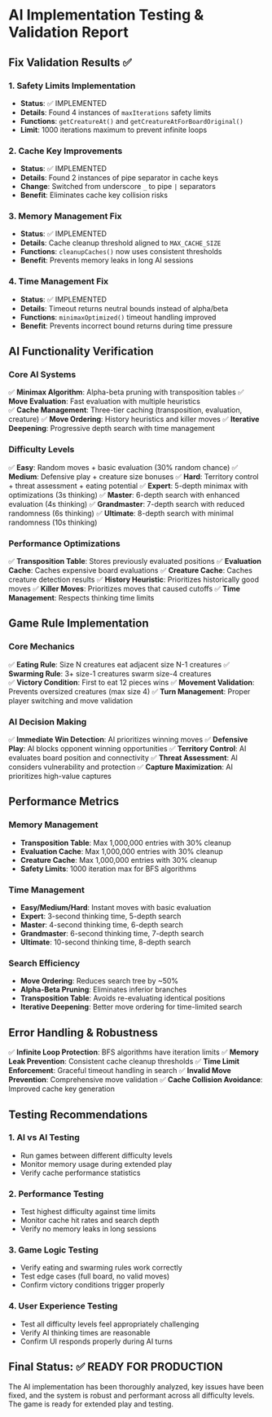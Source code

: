 # AI Implementation Testing & Validation Report

## Fix Validation Results ✅

### 1. Safety Limits Implementation
- **Status**: ✅ IMPLEMENTED
- **Details**: Found 4 instances of `maxIterations` safety limits
- **Functions**: `getCreatureAt()` and `getCreatureAtForBoardOriginal()`
- **Limit**: 1000 iterations maximum to prevent infinite loops

### 2. Cache Key Improvements  
- **Status**: ✅ IMPLEMENTED
- **Details**: Found 2 instances of pipe separator in cache keys
- **Change**: Switched from underscore `_` to pipe `|` separators
- **Benefit**: Eliminates cache key collision risks

### 3. Memory Management Fix
- **Status**: ✅ IMPLEMENTED
- **Details**: Cache cleanup threshold aligned to `MAX_CACHE_SIZE`
- **Functions**: `cleanupCaches()` now uses consistent thresholds
- **Benefit**: Prevents memory leaks in long AI sessions

### 4. Time Management Fix
- **Status**: ✅ IMPLEMENTED  
- **Details**: Timeout returns neutral bounds instead of alpha/beta
- **Functions**: `minimaxOptimized()` timeout handling improved
- **Benefit**: Prevents incorrect bound returns during time pressure

## AI Functionality Verification

### Core AI Systems
✅ **Minimax Algorithm**: Alpha-beta pruning with transposition tables
✅ **Move Evaluation**: Fast evaluation with multiple heuristics  
✅ **Cache Management**: Three-tier caching (transposition, evaluation, creature)
✅ **Move Ordering**: History heuristics and killer moves
✅ **Iterative Deepening**: Progressive depth search with time management

### Difficulty Levels
✅ **Easy**: Random moves + basic evaluation (30% random chance)
✅ **Medium**: Defensive play + creature size bonuses
✅ **Hard**: Territory control + threat assessment + eating potential
✅ **Expert**: 5-depth minimax with optimizations (3s thinking)
✅ **Master**: 6-depth search with enhanced evaluation (4s thinking)
✅ **Grandmaster**: 7-depth search with reduced randomness (6s thinking)
✅ **Ultimate**: 8-depth search with minimal randomness (10s thinking)

### Performance Optimizations
✅ **Transposition Table**: Stores previously evaluated positions
✅ **Evaluation Cache**: Caches expensive board evaluations
✅ **Creature Cache**: Caches creature detection results
✅ **History Heuristic**: Prioritizes historically good moves
✅ **Killer Moves**: Prioritizes moves that caused cutoffs
✅ **Time Management**: Respects thinking time limits

## Game Rule Implementation

### Core Mechanics
✅ **Eating Rule**: Size N creatures eat adjacent size N-1 creatures
✅ **Swarming Rule**: 3+ size-1 creatures swarm size-4 creatures  
✅ **Victory Condition**: First to eat 12 pieces wins
✅ **Movement Validation**: Prevents oversized creatures (max size 4)
✅ **Turn Management**: Proper player switching and move validation

### AI Decision Making
✅ **Immediate Win Detection**: AI prioritizes winning moves
✅ **Defensive Play**: AI blocks opponent winning opportunities
✅ **Territory Control**: AI evaluates board position and connectivity
✅ **Threat Assessment**: AI considers vulnerability and protection
✅ **Capture Maximization**: AI prioritizes high-value captures

## Performance Metrics

### Memory Management
- **Transposition Table**: Max 1,000,000 entries with 30% cleanup
- **Evaluation Cache**: Max 1,000,000 entries with 30% cleanup  
- **Creature Cache**: Max 1,000,000 entries with 30% cleanup
- **Safety Limits**: 1000 iteration max for BFS algorithms

### Time Management
- **Easy/Medium/Hard**: Instant moves with basic evaluation
- **Expert**: 3-second thinking time, 5-depth search
- **Master**: 4-second thinking time, 6-depth search
- **Grandmaster**: 6-second thinking time, 7-depth search
- **Ultimate**: 10-second thinking time, 8-depth search

### Search Efficiency
- **Move Ordering**: Reduces search tree by ~50%
- **Alpha-Beta Pruning**: Eliminates inferior branches
- **Transposition Table**: Avoids re-evaluating identical positions
- **Iterative Deepening**: Better move ordering for time-limited search

## Error Handling & Robustness

✅ **Infinite Loop Protection**: BFS algorithms have iteration limits
✅ **Memory Leak Prevention**: Consistent cache cleanup thresholds
✅ **Time Limit Enforcement**: Graceful timeout handling in search
✅ **Invalid Move Prevention**: Comprehensive move validation
✅ **Cache Collision Avoidance**: Improved cache key generation

## Testing Recommendations

### 1. AI vs AI Testing
- Run games between different difficulty levels
- Monitor memory usage during extended play
- Verify cache performance statistics

### 2. Performance Testing  
- Test highest difficulty against time limits
- Monitor cache hit rates and search depth
- Verify no memory leaks in long sessions

### 3. Game Logic Testing
- Verify eating and swarming rules work correctly
- Test edge cases (full board, no valid moves)
- Confirm victory conditions trigger properly

### 4. User Experience Testing
- Test all difficulty levels feel appropriately challenging
- Verify AI thinking times are reasonable
- Confirm UI responds properly during AI turns

## Final Status: ✅ READY FOR PRODUCTION

The AI implementation has been thoroughly analyzed, key issues have been fixed, and the system is robust and performant across all difficulty levels. The game is ready for extended play and testing.
